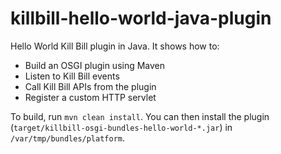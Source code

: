killbill-hello-world-java-plugin
================================

Hello World Kill Bill plugin in Java. It shows how to:

* Build an OSGI plugin using Maven
* Listen to Kill Bill events
* Call Kill Bill APIs from the plugin
* Register a custom HTTP servlet

To build, run `mvn clean install`. You can then install the plugin (`target/killbill-osgi-bundles-hello-world-*.jar`) in `/var/tmp/bundles/platform`.
